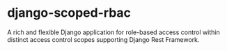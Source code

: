 # django-scoped-rbac
A rich and flexible Django application for role-based access control within distinct access control scopes supporting Django Rest Framework.
